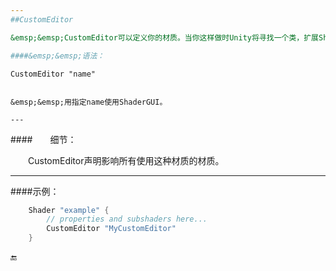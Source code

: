 ```yaml
---
##CustomEditor

&emsp;&emsp;CustomEditor可以定义你的材质。当你这样做时Unity将寻找一个类，扩展ShaderGUI这个名字。如果找到一个，任何使用这个材质的材料，将使用此ShaderGUI。看到自定义着色器GUI为例子。

####&emsp;&emsp;语法：
```
    CustomEditor "name"
```

&emsp;&emsp;用指定name使用ShaderGUI。

---
```

####&emsp;&emsp;细节：

&emsp;&emsp;CustomEditor声明影响所有使用这种材质的材质。

---

####示例：
```csharp
    Shader "example" {
        // properties and subshaders here...
        CustomEditor "MyCustomEditor"
    }
```

🔚
